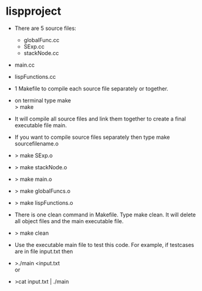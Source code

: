 # lispproject
* There are 5 source files:
  * globalFunc.cc
  * SExp.cc
  * stackNode.cc
 * main.cc
 * lispFunctions.cc
* 1 Makefile to compile each source file separately or together.  
 * on terminal type make  
 \> make
 * It will compile all source files and link them together to create a final executable file main.

* If you want to compile source files separately then type make sourcefilename.o  
 * \> make SExp.o
 * \> make stackNode.o
 * \> make main.o
 * \> make globalFuncs.o
 * \> make lispFunctions.o

* There is one clean command in Makefile. Type make clean. It will delete all object files and the main executable file.
 * \> make clean

* Use the executable main file to test this code. For example, if testcases are in file input.txt then
 * \>./main <input.txt  
 or  
 * \>cat input.txt | ./main

